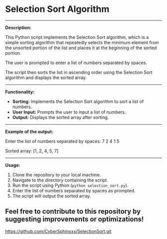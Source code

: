 # Selection Sort Algorithm

---------------------------------------------------
**Description:**

This Python script implements the Selection Sort algorithm, which is a simple sorting algorithm that repeatedly selects the minimum element from the unsorted portion of the list and places it at the beginning of the sorted portion.

The user is prompted to enter a list of numbers separated by spaces.

The script then sorts the list in ascending order using the Selection Sort algorithm and displays the sorted array.

---------------------------------------------------
**Functionality:**

- **Sorting:** Implements the Selection Sort algorithm to sort a list of numbers.
- **User Input:** Prompts the user to input a list of numbers.
- **Output:** Displays the sorted array after sorting.

---------------------------------------------------
**Example of the output:**

Enter the list of numbers separated by spaces: 7 2 4 1 5

Sorted array: [1, 2, 4, 5, 7]


---------------------------------------------------
**Usage:**

1. Clone the repository to your local machine.
2. Navigate to the directory containing the script.
3. Run the script using Python (`python selection_sort.py`).
4. Enter the list of numbers separated by spaces as prompted.
5. The script will output the sorted array.

Feel free to contribute to this repository by suggesting improvements or optimizations!
---------------------------------------------------

https://github.com/CyberSphinxxx/SelectionSort.git
